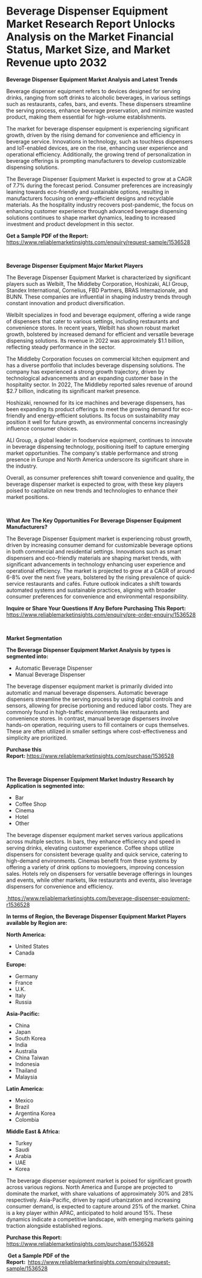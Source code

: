 <p><h1>Beverage Dispenser Equipment Market Research Report Unlocks Analysis on the Market Financial Status, Market Size, and Market Revenue upto 2032</h1></p><p><strong>Beverage Dispenser Equipment Market Analysis and Latest Trends</strong></p>
<p><p>Beverage dispenser equipment refers to devices designed for serving drinks, ranging from soft drinks to alcoholic beverages, in various settings such as restaurants, cafes, bars, and events. These dispensers streamline the serving process, enhance beverage preservation, and minimize wasted product, making them essential for high-volume establishments.</p><p>The market for beverage dispenser equipment is experiencing significant growth, driven by the rising demand for convenience and efficiency in beverage service. Innovations in technology, such as touchless dispensers and IoT-enabled devices, are on the rise, enhancing user experience and operational efficiency. Additionally, the growing trend of personalization in beverage offerings is prompting manufacturers to develop customizable dispensing solutions.</p><p>The Beverage Dispenser Equipment Market is expected to grow at a CAGR of 7.7% during the forecast period. Consumer preferences are increasingly leaning towards eco-friendly and sustainable options, resulting in manufacturers focusing on energy-efficient designs and recyclable materials. As the hospitality industry recovers post-pandemic, the focus on enhancing customer experience through advanced beverage dispensing solutions continues to shape market dynamics, leading to increased investment and product development in this sector.</p></p>
<p><strong>Get a Sample PDF of the Report:&nbsp;</strong> <a href="https://www.reliablemarketinsights.com/enquiry/request-sample/1536528?utm_campaign=3250&utm_medium=2&utm_source=Github&utm_content=ia&utm_term=16042025&utm_id=beverage-dispenser-equipment">https://www.reliablemarketinsights.com/enquiry/request-sample/1536528</a></p>
<p>&nbsp;</p>
<p><strong>Beverage Dispenser Equipment Major Market Players</strong></p>
<p><p>The Beverage Dispenser Equipment Market is characterized by significant players such as Welbilt, The Middleby Corporation, Hoshizaki, ALI Group, Standex International, Cornelius, FBD Partners, BRAS Internazionale, and BUNN. These companies are influential in shaping industry trends through constant innovation and product diversification.</p><p>Welbilt specializes in food and beverage equipment, offering a wide range of dispensers that cater to various settings, including restaurants and convenience stores. In recent years, Welbilt has shown robust market growth, bolstered by increased demand for efficient and versatile beverage dispensing solutions. Its revenue in 2022 was approximately $1.1 billion, reflecting steady performance in the sector.</p><p>The Middleby Corporation focuses on commercial kitchen equipment and has a diverse portfolio that includes beverage dispensing solutions. The company has experienced a strong growth trajectory, driven by technological advancements and an expanding customer base in the hospitality sector. In 2022, The Middleby reported sales revenue of around $2.7 billion, indicating its significant market presence.</p><p>Hoshizaki, renowned for its ice machines and beverage dispensers, has been expanding its product offerings to meet the growing demand for eco-friendly and energy-efficient solutions. Its focus on sustainability may position it well for future growth, as environmental concerns increasingly influence consumer choices.</p><p>ALI Group, a global leader in foodservice equipment, continues to innovate in beverage dispensing technology, positioning itself to capture emerging market opportunities. The company's stable performance and strong presence in Europe and North America underscore its significant share in the industry.</p><p>Overall, as consumer preferences shift toward convenience and quality, the beverage dispenser market is expected to grow, with these key players poised to capitalize on new trends and technologies to enhance their market positions.</p></p>
<p>&nbsp;</p>
<p><strong>What Are The Key Opportunities For Beverage Dispenser Equipment Manufacturers?</strong></p>
<p><p>The Beverage Dispenser Equipment market is experiencing robust growth, driven by increasing consumer demand for customizable beverage options in both commercial and residential settings. Innovations such as smart dispensers and eco-friendly materials are shaping market trends, with significant advancements in technology enhancing user experience and operational efficiency. The market is projected to grow at a CAGR of around 6-8% over the next five years, bolstered by the rising prevalence of quick-service restaurants and cafés. Future outlook indicates a shift towards automated systems and sustainable practices, aligning with broader consumer preferences for convenience and environmental responsibility.</p></p>
<p><strong>Inquire or Share Your Questions If Any Before Purchasing This Report:</strong> <a href="https://www.reliablemarketinsights.com/enquiry/pre-order-enquiry/1536528?utm_campaign=3250&utm_medium=2&utm_source=Github&utm_content=ia&utm_term=16042025&utm_id=beverage-dispenser-equipment">https://www.reliablemarketinsights.com/enquiry/pre-order-enquiry/1536528</a></p>
<p>&nbsp;</p>
<p><strong>Market Segmentation</strong></p>
<p><strong>The Beverage Dispenser Equipment Market Analysis by types is segmented into:</strong></p>
<p><ul><li>Automatic Beverage Dispenser</li><li>Manual Beverage Dispenser</li></ul></p>
<p><p>The beverage dispenser equipment market is primarily divided into automatic and manual beverage dispensers. Automatic beverage dispensers streamline the serving process by using digital controls and sensors, allowing for precise portioning and reduced labor costs. They are commonly found in high-traffic environments like restaurants and convenience stores. In contrast, manual beverage dispensers involve hands-on operation, requiring users to fill containers or cups themselves. These are often utilized in smaller settings where cost-effectiveness and simplicity are prioritized.</p></p>
<p><strong>Purchase this Report:&nbsp;</strong><a href="https://www.reliablemarketinsights.com/purchase/1536528?utm_campaign=3250&utm_medium=2&utm_source=Github&utm_content=ia&utm_term=16042025&utm_id=beverage-dispenser-equipment">https://www.reliablemarketinsights.com/purchase/1536528</a></p>
<p>&nbsp;</p>
<p><strong>The Beverage Dispenser Equipment Market Industry Research by Application is segmented into:</strong></p>
<p><ul><li>Bar</li><li>Coffee Shop</li><li>Cinema</li><li>Hotel</li><li>Other</li></ul></p>
<p><p>The beverage dispenser equipment market serves various applications across multiple sectors. In bars, they enhance efficiency and speed in serving drinks, elevating customer experience. Coffee shops utilize dispensers for consistent beverage quality and quick service, catering to high-demand environments. Cinemas benefit from these systems by offering a variety of drink options to moviegoers, improving concession sales. Hotels rely on dispensers for versatile beverage offerings in lounges and events, while other markets, like restaurants and events, also leverage dispensers for convenience and efficiency.</p></p>
<p><a href="https://www.reliablemarketinsights.com/beverage-dispenser-equipment-r1536528?utm_campaign=3250&utm_medium=2&utm_source=Github&utm_content=ia&utm_term=16042025&utm_id=beverage-dispenser-equipment">&nbsp;https://www.reliablemarketinsights.com/beverage-dispenser-equipment-r1536528</a></p>
<p><strong>In terms of Region, the Beverage Dispenser Equipment Market Players available by Region are:</strong></p>
<p>
    <p> <strong> North America: </strong>
        <ul>
            <li>United States</li>
            <li>Canada</li>
        </ul>
        </p> 
    <p> <strong> Europe: </strong>
        <ul>
            <li>Germany</li>
            <li>France</li>
            <li>U.K.</li>
            <li>Italy</li>
            <li>Russia</li>
        </ul>
        </p> 
    <p> <strong> Asia-Pacific: </strong>
        <ul>
            <li>China</li>
            <li>Japan</li>
            <li>South Korea</li>
            <li>India</li>
            <li>Australia</li>
            <li>China Taiwan</li>
            <li>Indonesia</li>
            <li>Thailand</li>
            <li>Malaysia</li>
        </ul>
        </p> 
    <p> <strong> Latin America: </strong>
        <ul>
            <li>Mexico</li>
            <li>Brazil</li>
            <li>Argentina Korea</li>
            <li>Colombia</li>
        </ul>
        </p> 
    <p> <strong> Middle East & Africa: </strong>
        <ul>
            <li>Turkey</li>
            <li>Saudi</li>
            <li>Arabia</li>
            <li>UAE</li>
            <li>Korea</li>
        </ul>
    </p>
    </p>
<p><p>The beverage dispenser equipment market is poised for significant growth across various regions. North America and Europe are projected to dominate the market, with share valuations of approximately 30% and 28% respectively. Asia-Pacific, driven by rapid urbanization and increasing consumer demand, is expected to capture around 25% of the market. China is a key player within APAC, anticipated to hold around 15%. These dynamics indicate a competitive landscape, with emerging markets gaining traction alongside established regions.</p></p>
<p><strong>Purchase this Report: </strong><a href="https://www.reliablemarketinsights.com/purchase/1536528?utm_campaign=3250&utm_medium=2&utm_source=Github&utm_content=ia&utm_term=16042025&utm_id=beverage-dispenser-equipment">https://www.reliablemarketinsights.com/purchase/1536528</a></p>
<p>&nbsp;<strong>Get a Sample PDF of the Report:&nbsp;&nbsp;</strong><a href="https://www.reliablemarketinsights.com/enquiry/request-sample/1536528?utm_campaign=3250&utm_medium=2&utm_source=Github&utm_content=ia&utm_term=16042025&utm_id=beverage-dispenser-equipment">https://www.reliablemarketinsights.com/enquiry/request-sample/1536528</a></p>
<p><strong></strong></p>
<p><p></p><p></p><p></p></p>